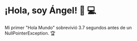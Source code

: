 
# ¡Hola, soy Ángel! 👀 💻  

Mi primer "Hola Mundo" sobrevivió 3.7 segundos antes de un NullPointerException. 🏆  

